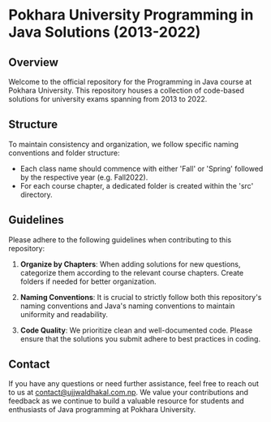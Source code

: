 # Pokhara University Programming in Java Solutions (2013-2022)

## Overview

Welcome to the official repository for the Programming in Java course at Pokhara University. This repository houses a collection of code-based solutions for university exams spanning from 2013 to 2022.

## Structure

To maintain consistency and organization, we follow specific naming conventions and folder structure:

- Each class name should commence with either 'Fall' or 'Spring' followed by the respective year (e.g. Fall2022).
- For each course chapter, a dedicated folder is created within the 'src' directory.

## Guidelines

Please adhere to the following guidelines when contributing to this repository:

1. **Organize by Chapters**: When adding solutions for new questions, categorize them according to the relevant course chapters. Create folders if needed for better organization.

2. **Naming Conventions**: It is crucial to strictly follow both this repository's naming conventions and Java's naming conventions to maintain uniformity and readability.

3. **Code Quality**: We prioritize clean and well-documented code. Please ensure that the solutions you submit adhere to best practices in coding.

## Contact
If you have any questions or need further assistance, feel free to reach out to us at <a href="mailto:contact@ujjwaldhakal.com.np">contact@ujjwaldhakal.com.np</a>. We value your contributions and feedback as we continue to build a valuable resource for students and enthusiasts of Java programming at Pokhara University.